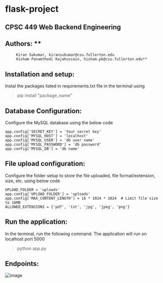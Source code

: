 # flask-project

## CPSC 449 Web Backend Engineering 

## Authors: **
         Kiran Sukumar, kiransukumar@csu.fullerton.edu
         Hisham Panamthodi Kajahussain, hisham.pk@csu.fullerton.edu**

## Installation and setup:
Instal the packages listed in requirements.txt file in the terminal using  
> pip install "package_name"

## Database Configuration:
Configure the MySQL database using the below code
```
app.config['SECRET_KEY'] = 'Your secret key'
app.config['MYSQL_HOST'] = 'localhost'
app.config['MYSQL_USER'] = 'db user name'
app.config['MYSQL_PASSWORD'] = 'db password'
app.config['MYSQL_DB'] = 'db name'
```
## File upload configuration:
Configure the folder setup to store the file uploaded, file format/extension, size, etc. using below code
```
UPLOAD_FOLDER = 'uploads'
app.config['UPLOAD_FOLDER'] = 'uploads'
app.config['MAX_CONTENT_LENGTH'] = 16 * 1024 * 1024  # Limit file size to 16MB
ALLOWED_EXTENSIONS = {'pdf', 'txt', 'jpg', 'jpeg', 'png'}
```
## Run the application:
In the terminal, run the following command. The application will run on localhost port 5000
> python app.py


## Endpoints:
![image](https://github.com/user-attachments/assets/8b022f7b-fb2d-400f-a52c-9abfadf9e16d)


